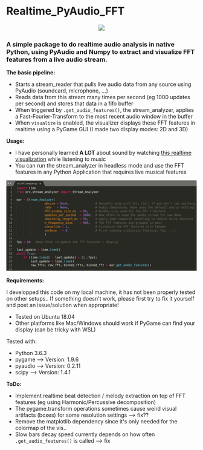 # Realtime_PyAudio_FFT
<p align="center">
  <img src="./assets/teaser.gif">
</p>

### A simple package to do realtime audio analysis in native Python, using PyAudio and Numpy to extract and visualize FFT features from a live audio stream.

**The basic pipeline:**
* Starts a stream_reader that pulls live audio data from any source using PyAudio (soundcard, microphone, ...)
* Reads data from this stream many times per second (eg 1000 updates per second) and stores that data in a fifo buffer
* When triggered by `.get_audio_features()`, the stream_analyzer, applies a Fast-Fourier-Transform to the most recent audio window in the buffer
* When `visualize` is enabled, the visualizer displays these FFT features in realtime using a PyGame GUI (I made two display modes: 2D and 3D)

**Usage:**
* I have personally learned **A LOT** about sound by watching [this realtime visualization](https://www.youtube.com/watch?v=FnP2bkzU4oo) while listening to music
* You can run the stream_analyzer in headless mode and use the FFT features in any Python Application that requires live musical features

![Teaser image](./assets/usage.png)

**Requirements:**

I developped this code on my local machine, it has not been properly tested on other setups..
If something doesn't work, please first try to fix it yourself and post an issue/solution when appropriate!
* Tested on Ubuntu 18.04
* Other platforms like Mac/Windows should work if PyGame can find your display (can be tricky with WSL)

Tested with:
* Python 3.6.3
* pygame  --> Version: 1.9.6
* pyaudio --> Version: 0.2.11
* scipy   --> Version: 1.4.1

**ToDo:**
* Implement realtime beat detection / melody extraction on top of FFT features (eg using Harmonic/Percussive decomposition)
* The pygame.transform operations sometimes cause weird visual artifacts (boxes) for some resolution settings --> fix??
* Remove the matplotlib dependency since it's only needed for the colormap of the vis..
* Slow bars decay speed currently depends on how often `.get_audio_features()` is called --> fix
